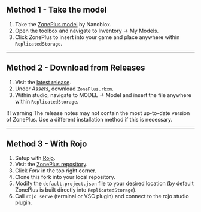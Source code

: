 ## Method 1 - Take the model
1. Take the [ZonePlus model](https://www.roblox.com/library/6245329519/ZonePlus) by Nanoblox.
2. Open the toolbox and navigate to Inventory -> My Models.
3. Click ZonePlus to insert into your game and place anywhere within ``ReplicatedStorage``. 

-------------------------------------

## Method 2 - Download from Releases
1. Visit the [latest release](https://github.com/1ForeverHD/ZonePlus/releases/latest).
2. Under *Assets*, download ``ZonePlus.rbxm``.
3. Within studio, navigate to MODEL -> Model and insert the file anywhere within ``ReplicatedStorage``. 

!!! warning
    The release notes may not contain the most up-to-date version of ZonePlus. Use a different installation method if this is necessary.

-------------------------------------

## Method 3 - With Rojo
1. Setup with [Rojo](https://rojo.space/).
2. Visit the [ZonePlus repository](https://github.com/1ForeverHD/ZonePlus).
3. Click *Fork* in the top right corner.
4. Clone this fork into your local repository.
5. Modify the ``default.project.json`` file to your desired location (by default ZonePlus is built directly into ``ReplicatedStorage``).
6. Call ``rojo serve`` (terminal or VSC plugin) and connect to the rojo studio plugin.